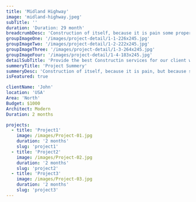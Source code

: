 ```yaml
---
title: 'Midland Highway'
image: 'midland-highway.jpeg'
subTitle: ''
duration: 'Duration: 29 month'
breadcrumbDesc: 'Construction of itself, because it is pain some proper style design occur are pleasure'
groupImageOne: '/images/project-detail/1-1-226x245.jpg'
groupImageTwo: '/images/project-detail/1-2-222x245.jpg'
groupImageThree: '/images/project-detail/1-3-264x245.jpg'
groupImageFour: '/images/project-detail/1-4-183x245.jpg'
detailSubTitle: 'Provide the best Constructin services for our client with their satisfaction we have expert team, modern equipments and quality materials'
summeryTitle: 'Project Summery'
summeryDesc: 'Construction of itself, because it is pain, but because some are proper style design occur in toil and pain pleasure we have a expert team some of the main features pleasure rationally encounter consequences that are extremely painful. Nor again is there anyone who loves or pursues or desires to obtain pain of itself, because it is pain, but because occasionally circumstances occur in which toil and pain can procure him some great pleasure...'
isFeatured: true

clientName: 'John'
location: 'USA'
Area: 'North'
Budget: $1000
Architect: Modern
Duration: 2 months

projects: 
  - title: 'Project1'
    image: /images/Project-01.jpg
    duration: '2 months'
    slug: 'project1'
  - title: 'Project2'
    image: /images/Project-02.jpg
    duration: '2 months'
    slug: 'project2'
  - title: 'Project3'
    image: /images/Project-03.jpg
    duration: '2 months'
    slug: 'project3'
---
```

